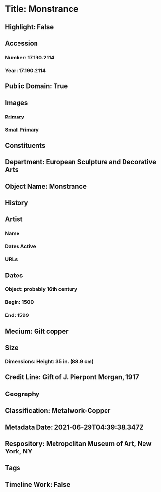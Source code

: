 # Title: Monstrance
## Highlight: False
## Accession
### Number: 17.190.2114
### Year: 17.190.2114
## Public Domain: True
## Images
### [Primary](https://images.metmuseum.org/CRDImages/es/original/44756.jpg)
### [Small Primary](https://images.metmuseum.org/CRDImages/es/web-large/44756.jpg)
## Constituents
## Department: European Sculpture and Decorative Arts
## Object Name: Monstrance
## History
## Artist
### Name
### Dates Active
### URLs
## Dates
### Object: probably 16th century
### Begin: 1500
### End: 1599
## Medium: Gilt copper
## Size
### Dimensions: Height: 35 in. (88.9 cm)
## Credit Line: Gift of J. Pierpont Morgan, 1917
## Geography
## Classification: Metalwork-Copper
## Metadata Date: 2021-06-29T04:39:38.347Z
## Respository: Metropolitan Museum of Art, New York, NY
## Tags
## Timeline Work: False